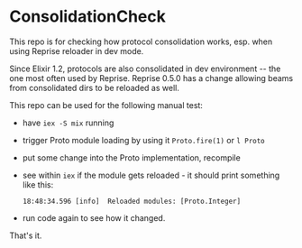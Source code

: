 # ConsolidationCheck

This repo is for checking how protocol consolidation works,
esp. when using Reprise reloader in dev mode.

Since Elixir 1.2, protocols are also consolidated in dev environment
-- the one most often used by Reprise. Reprise 0.5.0 has a change allowing
beams from consolidated dirs to be reloaded as well.

This repo can be used for the following manual test:

* have `iex -S mix` running
* trigger Proto module loading by using it `Proto.fire(1)` or `l Proto`
* put some change into the Proto implementation, recompile
* see within `iex` if the module gets reloaded - it should print something
  like this:

    ```
    18:48:34.596 [info]  Reloaded modules: [Proto.Integer]
    ```
* run code again to see how it changed.

That's it.
